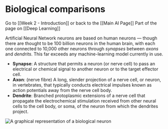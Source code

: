 # Biological comparisons

Go to [[Week 2 - Introduction]] or back to the [[Main AI Page]]
Part of the page on [[Deep Learning]]

Artificial Neural Network neurons are based on human neurons — though there are thought to be 100 billion neurons in the human brain, with each one connected to 10,000 other neurons through *synapses* between *axons* and *dendrits*. This far exceeds any machine-learning model currently in use.

- **Synapse**: A structure that permits a neuron (or nerve cell) to pass an electrical or chemical signal to another neuron or to the target effector cell. 
- **Axon**: (nerve fibre) A long, slender projection of a nerve cell, or neuron, in vertebrates, that typically conducts electrical impulses known as action potentials away from the nerve cell body.
- **Dendrite**: Branched protoplasmic extensions of a nerve cell that propagate the electrochemical stimulation received from other neural cells to the cell body, or soma, of the neuron from which the dendrites project.

![A graphical representation of a biological neuron](https://i.imgur.com/VLwTmTo.png)

